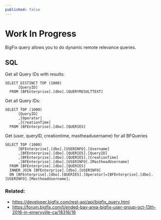 ```yaml
---
published: false
---
```


# Work In Progress

BigFix query allows you to do dynamic remote relevance queries.

## SQL

Get all Query IDs with results:

    SELECT DISTINCT TOP (1000) 
          [QueryID]
      FROM [BFEnterprise].[dbo].[QUERYRESULTTEXT]

Get all Query IDs:

    SELECT TOP (1000) 
          [QueryID]
          ,[Operator]
          ,[CreationTime]
      FROM [BFEnterprise].[dbo].[QUERIES]

Get (user, queryID, creationtime, mastheadusername) for all BFQueries

    SELECT TOP (1000) 
          [BFEnterprise].[dbo].[USERINFO].[Username]
    	  ,[BFEnterprise].[dbo].[QUERIES].[QueryID]
          ,[BFEnterprise].[dbo].[QUERIES].[CreationTime]
    	  ,[BFEnterprise].[dbo].[USERINFO].[MastheadUsername]
      FROM [BFEnterprise].[dbo].[QUERIES]
      INNER JOIN [BFEnterprise].[dbo].[USERINFO]
      ON [BFEnterprise].[dbo].[QUERIES].[Operator]=[BFEnterprise].[dbo].[USERINFO].[MastheadUsername];


### Related:

- https://developer.bigfix.com/rest-api/api/bigfix_query.html
- https://forum.bigfix.com/t/ended-bay-area-bigfix-user-group-oct-13th-2016-in-emeryville-ca/18316/16
